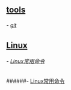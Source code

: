 ## [tools](../../tree/master/_tools)

######     - [git](_tools/git.md)

## [Linux](../../tree/master/_Linux)

######     - [Linux常用命令](_Linux/Linux常用命令.md)  

######- [Linux常用命令](_Linux/Linux常用命令.md)   